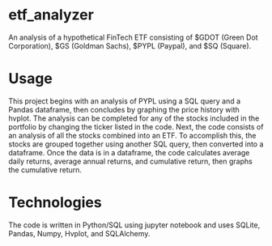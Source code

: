 # etf_analyzer
An analysis of a hypothetical FinTech ETF consisting of $GDOT (Green Dot Corporation), $GS (Goldman Sachs), $PYPL (Paypal), and $SQ (Square).

# Usage
This project begins with an analysis of PYPL using a SQL query and a Pandas dataframe, then concludes by graphing the price history with hvplot.  The analysis can be completed for any of the stocks included in the portfolio by changing the ticker listed in the code.  Next, the code consists of an analysis of all the stocks combined into an ETF. To accomplish this, the stocks are grouped together using another SQL query, then converted into a dataframe.  Once the data is in a dataframe, the code calculates average daily returns, average annual returns, and cumulative return, then graphs the cumulative return.

# Technologies
The code is written in Python/SQL using jupyter notebook and uses SQLite, Pandas, Numpy, Hvplot, and SQLAlchemy.

